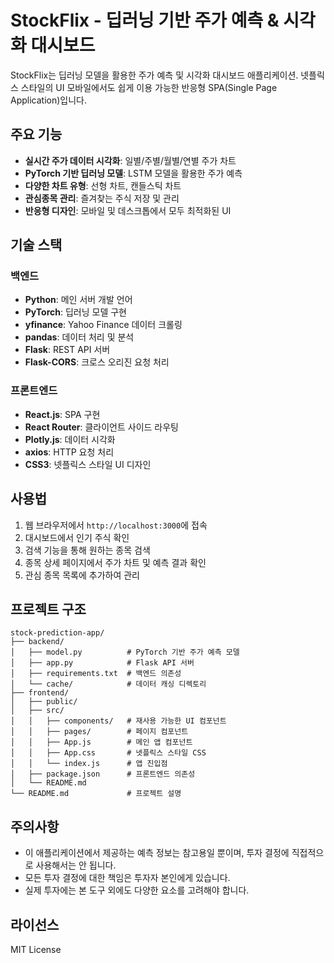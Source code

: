 # StockFlix - 딥러닝 기반 주가 예측 & 시각화 대시보드

StockFlix는 딥러닝 모델을 활용한 주가 예측 및 시각화 대시보드 애플리케이션. 
넷플릭스 스타일의 UI 모바일에서도 쉽게 이용 가능한 반응형 SPA(Single Page Application)입니다.


## 주요 기능

- **실시간 주가 데이터 시각화**: 일별/주별/월별/연별 주가 차트
- **PyTorch 기반 딥러닝 모델**: LSTM 모델을 활용한 주가 예측
- **다양한 차트 유형**: 선형 차트, 캔들스틱 차트
- **관심종목 관리**: 즐겨찾는 주식 저장 및 관리
- **반응형 디자인**: 모바일 및 데스크톱에서 모두 최적화된 UI

## 기술 스택

### 백엔드
- **Python**: 메인 서버 개발 언어
- **PyTorch**: 딥러닝 모델 구현
- **yfinance**: Yahoo Finance 데이터 크롤링
- **pandas**: 데이터 처리 및 분석
- **Flask**: REST API 서버
- **Flask-CORS**: 크로스 오리진 요청 처리

### 프론트엔드
- **React.js**: SPA 구현
- **React Router**: 클라이언트 사이드 라우팅
- **Plotly.js**: 데이터 시각화
- **axios**: HTTP 요청 처리
- **CSS3**: 넷플릭스 스타일 UI 디자인


## 사용법

1. 웹 브라우저에서 `http://localhost:3000`에 접속
2. 대시보드에서 인기 주식 확인
3. 검색 기능을 통해 원하는 종목 검색
4. 종목 상세 페이지에서 주가 차트 및 예측 결과 확인
5. 관심 종목 목록에 추가하여 관리

## 프로젝트 구조

```
stock-prediction-app/
├── backend/
│   ├── model.py          # PyTorch 기반 주가 예측 모델
│   ├── app.py            # Flask API 서버
│   ├── requirements.txt  # 백엔드 의존성
│   └── cache/            # 데이터 캐싱 디렉토리
├── frontend/
│   ├── public/
│   ├── src/
│   │   ├── components/   # 재사용 가능한 UI 컴포넌트
│   │   ├── pages/        # 페이지 컴포넌트
│   │   ├── App.js        # 메인 앱 컴포넌트
│   │   ├── App.css       # 넷플릭스 스타일 CSS
│   │   └── index.js      # 앱 진입점
│   ├── package.json      # 프론트엔드 의존성
│   └── README.md
└── README.md             # 프로젝트 설명
```

## 주의사항

- 이 애플리케이션에서 제공하는 예측 정보는 참고용일 뿐이며, 투자 결정에 직접적으로 사용해서는 안 됩니다.
- 모든 투자 결정에 대한 책임은 투자자 본인에게 있습니다.
- 실제 투자에는 본 도구 외에도 다양한 요소를 고려해야 합니다.

## 라이선스

MIT License